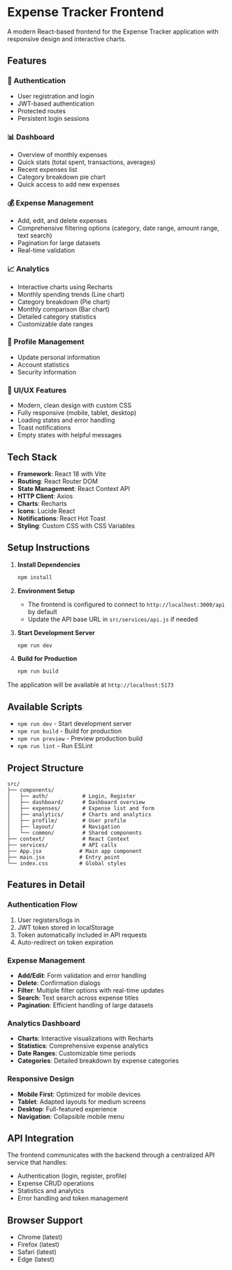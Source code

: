 # Expense Tracker Frontend

A modern React-based frontend for the Expense Tracker application with responsive design and interactive charts.

## Features

### 🔐 Authentication
- User registration and login
- JWT-based authentication
- Protected routes
- Persistent login sessions

### 📊 Dashboard
- Overview of monthly expenses
- Quick stats (total spent, transactions, averages)
- Recent expenses list
- Category breakdown pie chart
- Quick access to add new expenses

### 💰 Expense Management
- Add, edit, and delete expenses
- Comprehensive filtering options (category, date range, amount range, text search)
- Pagination for large datasets
- Real-time validation

### 📈 Analytics
- Interactive charts using Recharts
- Monthly spending trends (Line chart)
- Category breakdown (Pie chart)
- Monthly comparison (Bar chart)
- Detailed category statistics
- Customizable date ranges

### 👤 Profile Management
- Update personal information
- Account statistics
- Security information

### 🎨 UI/UX Features
- Modern, clean design with custom CSS
- Fully responsive (mobile, tablet, desktop)
- Loading states and error handling
- Toast notifications
- Empty states with helpful messages

## Tech Stack

- **Framework**: React 18 with Vite
- **Routing**: React Router DOM
- **State Management**: React Context API
- **HTTP Client**: Axios
- **Charts**: Recharts
- **Icons**: Lucide React
- **Notifications**: React Hot Toast
- **Styling**: Custom CSS with CSS Variables

## Setup Instructions

1. **Install Dependencies**
   ```bash
   npm install
   ```

2. **Environment Setup**
   - The frontend is configured to connect to `http://localhost:3000/api` by default
   - Update the API base URL in `src/services/api.js` if needed

3. **Start Development Server**
   ```bash
   npm run dev
   ```

4. **Build for Production**
   ```bash
   npm run build
   ```

The application will be available at `http://localhost:5173`

## Available Scripts

- `npm run dev` - Start development server
- `npm run build` - Build for production
- `npm run preview` - Preview production build
- `npm run lint` - Run ESLint

## Project Structure

```
src/
├── components/
│   ├── auth/           # Login, Register
│   ├── dashboard/      # Dashboard overview
│   ├── expenses/       # Expense list and form
│   ├── analytics/      # Charts and analytics
│   ├── profile/        # User profile
│   ├── layout/         # Navigation
│   └── common/         # Shared components
├── context/            # React Context
├── services/           # API calls
├── App.jsx            # Main app component
├── main.jsx           # Entry point
└── index.css          # Global styles
```

## Features in Detail

### Authentication Flow
1. User registers/logs in
2. JWT token stored in localStorage
3. Token automatically included in API requests
4. Auto-redirect on token expiration

### Expense Management
- **Add/Edit**: Form validation and error handling
- **Delete**: Confirmation dialogs
- **Filter**: Multiple filter options with real-time updates
- **Search**: Text search across expense titles
- **Pagination**: Efficient handling of large datasets

### Analytics Dashboard
- **Charts**: Interactive visualizations with Recharts
- **Statistics**: Comprehensive expense analytics
- **Date Ranges**: Customizable time periods
- **Categories**: Detailed breakdown by expense categories

### Responsive Design
- **Mobile First**: Optimized for mobile devices
- **Tablet**: Adapted layouts for medium screens
- **Desktop**: Full-featured experience
- **Navigation**: Collapsible mobile menu

## API Integration

The frontend communicates with the backend through a centralized API service that handles:
- Authentication (login, register, profile)
- Expense CRUD operations
- Statistics and analytics
- Error handling and token management

## Browser Support

- Chrome (latest)
- Firefox (latest)
- Safari (latest)
- Edge (latest)
